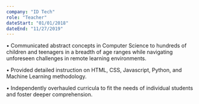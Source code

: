 ```yaml
---
company: "ID Tech"
role: "Teacher"
dateStart: "01/01/2018"
dateEnd: "11/27/2019"
---
```


• Communicated abstract concepts in Computer Science to hundreds of children and teenagers in a breadth of age ranges while navigating unforeseen challenges in remote learning environments.

• Provided detailed instruction on HTML, CSS, Javascript, Python, and Machine Learning methodology.

• Independently overhauled curricula to fit the needs of individual students and foster deeper comprehension.
